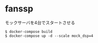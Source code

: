 # fanssp


モックサーバを4台でスタートさせる

```
$ docker-compose build
$ docker-compose up -d --scale mock_dsp=4
```